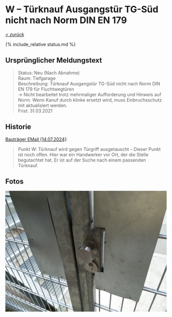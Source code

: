 # W &ndash; Türknauf Ausgangstür TG-Süd nicht nach Norm DIN EN 179

_[&lt; zurück](../../index.md)_

{% include_relative status.md %}

## Ursprünglicher Meldungstext

> Status: Neu (Nach Abnahme)\
> Raum: Tiefgarage\
> Beschreibung: Türknauf Ausgangstür TG-Süd nicht nach Norm DIN EN 179 für Fluchtwegtüren\
> -> Nicht bearbeitet trotz mehrmaliger Aufforderung und Hinweis auf Norm. Wenn Kanuf durch klinke ersetzt wird, muss Einbruchsschutz mit aktualisiert werden.\
> Frist: 31.03.2021

## Historie

[Bauträger EMail (14.07.2024)]:

> Punkt W: Türknauf wird gegen Türgriff ausgetauscht – Dieser Punkt ist noch offen. Hier war ein Handwerker vor Ort, der die Stelle begutachtet hat. Er ist auf der Suche nach einem passenden Türknauf. 

## Fotos

![](Meldung.jpg)

[Bauträger EMail (14.07.2024)]: https://drive.google.com/file/d/19hDpQ9SWxaemkfX0wXpxzCk9p0P5WIK4/view?usp=drive_link
